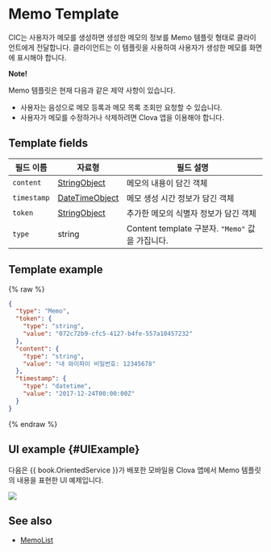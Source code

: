 # Memo Template
CIC는 사용자가 메모를 생성하면 생성한 메모의 정보를 Memo 템플릿 형태로 클라이언트에게 전달합니다. 클라이언트는 이 템플릿을 사용하여 사용자가 생성한 메모를 화면에 표시해야 합니다.

<div class="note">
<p><strong>Note!</strong></p>
<p>Memo 템플릿은 현재 다음과 같은 제약 사항이 있습니다.</p>
<ul>
  <li>사용자는 음성으로 메모 등록과 메모 목록 조회만 요청할 수 있습니다.</li>
  <li>사용자가 메모를 수정하거나 삭제하려면 Clova 앱을 이용해야 합니다.</li>
</ul>
</div>

## Template fields

| 필드 이름       | 자료형    | 필드 설명                     |
|---------------|---------|-----------------------------|
| `content`     | [StringObject](/CIC/References/ContentTemplates/Shared_Objects.md#StringObject)     | 메모의 내용이 담긴 객체  |
| `timestamp`   | [DateTimeObject](/CIC/References/ContentTemplates/Shared_Objects.md#DateTimeObject) | 메모 생성 시간 정보가 담긴 객체 |
| `token`       | [StringObject](/CIC/References/ContentTemplates/Shared_Objects.md#StringObject)     | 추가한 메모의 식별자 정보가 담긴 객체  |
| `type`        | string                                                                              | Content template 구분자. `"Memo"` 값을 가집니다.             |

## Template example

{% raw %}

```json
{
  "type": "Memo",
  "token": {
    "type": "string",
    "value": "072c72b9-cfc5-4127-b4fe-557a10457232"
  },
  "content": {
    "type": "string",
    "value": "내 와이파이 비밀번호: 12345678"
  },
  "timestamp": {
    "type": "datetime",
    "value": "2017-12-24T00:00:00Z"
  }
}
```

{% endraw %}

## UI example {#UIExample}

다음은 {{ book.OrientedService }}가 배포한 모바일용 Clova 앱에서 Memo 템플릿의 내용을 표현한 UI 예제입니다.

![](/CIC/Resources/Images/Content_Template-Memo.png)

## See also
* [MemoList](/CIC/References/ContentTemplates/MemoList.md)
